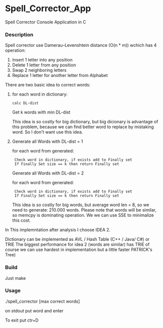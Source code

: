 # Spell_Corrector_App
Spell Corrector Console Application in C

### Description

Spell corrector use Damerau–Levenshtein distance (O(n * m)) wchich has 4 operation:
1. Insert 1 letter into any position
2. Delete 1 letter from any position
3. Swap 2 neighboring letters
4. Replace 1 letter for another letter from Alphabet


There are two basic idea to correct words:
1.  for each word in dictionary:

        calc DL-dist

    Get k words with min DL-dist



    This idea is so costly for big dictionary,
    but big dicionary is advantage of this problem, because
    we can find better word to replace by mistaking word.
    So I don't want use this idea.


2.  
    Generate all Words with DL-dist = 1

    for each word from generated:

        Check word in dictionary, if exists add to Finally set
        If Finally Set size == k then return Finally set


    Generate all Words with DL-dist = 2

    for each word from generated:

        Check word in dictionary, if exists add to Finally set
        If Finally Set size == k then return Finally set


    This idea is so costly for big words, but average word len = 8,
    so we need to generate: 210.000 words.
    Please note that words will be similar, so memcpy is dominating operation.
    We we can use SSE to minimalize this cost.


In This implemntation after analysis I choose IDEA 2.


Dictionary can be implemented as AVL / Hash Table (C++ / Java/ C#) or TRIE
The biggest performance for idea 2 (words are similar) has TRIE
of course we can use hardest in implementation but a little faster PATRICK's Tree)


### Build
Just make

### Usage
./spell_corrector [max correct words]

on stdout put word and enter

To exit put ctr+D